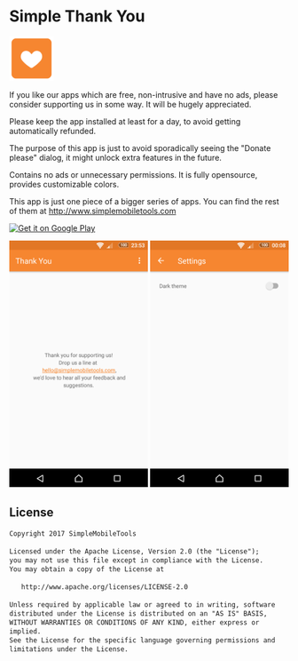 # Simple Thank You
<img alt="Logo" src="app/src/main/res/mipmap-xxxhdpi/ic_launcher.png" width="80">

If you like our apps which are free, non-intrusive and have no ads, please consider supporting us in some way. It will be hugely appreciated.

Please keep the app installed at least for a day, to avoid getting automatically refunded.

The purpose of this app is just to avoid sporadically seeing the "Donate please" dialog, it might unlock extra features in the future.

Contains no ads or unnecessary permissions. It is fully opensource, provides customizable colors.

This app is just one piece of a bigger series of apps. You can find the rest of them at http://www.simplemobiletools.com

<a href='https://play.google.com/store/apps/details?id=com.simplemobiletools.thankyou'><img src='http://simplemobiletools.github.io/assets/public/google-play.png' alt='Get it on Google Play' height=45/></a>

<img alt="App image" src="screenshots/app.png" width="250">
<img alt="App image" src="screenshots/app_2.png" width="250">

License
-------
    Copyright 2017 SimpleMobileTools

    Licensed under the Apache License, Version 2.0 (the "License");
    you may not use this file except in compliance with the License.
    You may obtain a copy of the License at

       http://www.apache.org/licenses/LICENSE-2.0

    Unless required by applicable law or agreed to in writing, software
    distributed under the License is distributed on an "AS IS" BASIS,
    WITHOUT WARRANTIES OR CONDITIONS OF ANY KIND, either express or implied.
    See the License for the specific language governing permissions and
    limitations under the License.

